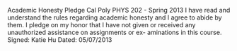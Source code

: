 Academic Honesty Pledge
Cal Poly PHYS 202 - Spring 2013
I have read and understand the rules regarding academic honesty and I agree to abide by them. I pledge on my honor that I have not given or received any unauthorized assistance on assignments or ex- aminations in this course.
Signed: Katie Hu Dated: 05/07/2013
